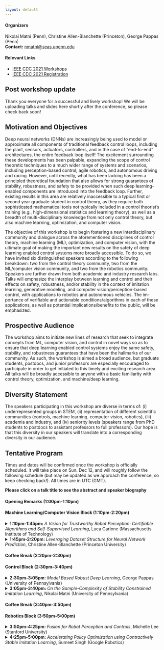 ```yaml
---
layout: default
---
```

#### Organizers 
Nikolai Matni (Penn), Christine Allen-Blanchette (Princeton), George Pappas (Penn)\
**Contact:** [nmatni@seas.upenn.edu](mailto:nmatni@seas.upenn.edu)

#### Relevant Links
- [IEEE CDC 2021 Workshops](https://2021.ieeecdc.org/workshops/)
- [IEEE CDC 2021 Registration](https://2021.ieeecdc.org/registration/)

## Post workshop update
Thank you everyone for a successful and lively workshop! We will be uploading talks and slides here shortly after the conference, so please check back soon!


## Motivation and Objectives

Deep neural networks (DNNs) are increasingly being used to model or approximate all components of traditional feedback control loops, including the plant, sensors, actuators, controllers, and in the case of “end-to-end” architectures, the entire feedback loop itself! The excitement surrounding these developments has been palpable, expanding the scope of control theoretic techniques to a much wider range of systems and scenarios, including perception-based control, agile robotics, and autonomous driving and racing. However, until recently, what has been lacking has been a principled theoretical foundation that also allows for strong guarantees of stability, robustness, and safety to be provided when such deep learning-enabled components are introduced into the feedback loop. Further, existing results in this area are relatively inaccessible to a typical first or second year graduate student in control theory, as they require both sophisticated mathematical tools not typically included in a control theorist’s training (e.g., high-dimensional statistics and learning theory), as well as a breadth of multi-disciplinary knowledge from not only control theory, but also machine learning, optimization, and computer vision.

The objective of this workshop is to begin fostering a new interdisciplinary community and dialogue across the aforementioned disciplines of control theory, machine learning (ML), optimization, and computer vision, with the ultimate goal of making the important new results on the safety of deep learning enabled control systems more broadly accessible. To do so, we have invited six distinguished speakers according to the following breakdown: two from the control theory community, two from the ML/computer vision community, and two from the robotics community. Speakers are further drawn from both academic and industry research labs. Talks will emphasize the interplay between learning and control and their effects on safety, robustness, and/or stability in the context of imitation learning, generative modeling, and computer vision/perception-based control, with applications to robotics and autonomous vehicles. The im- portance of verifiable and actionable conditions/algorithms in each of these applications, as well as potential implications/benefits to the public, will be emphasized.

## Prospective Audience

The workshop aims to initiate new lines of research that seek to integrate concepts from ML, computer vision, and control in novel ways so as to ensure that deep learning enabled control systems enjoy the same safety, stability, and robustness guarantees that have been the hallmarks of our community.  As such, the workshop is aimed a broad audience, but graduate students, postdocs, and junior professors are especially encouraged to participate in order to get initiated to this timely and exciting research area.  All talks will be broadly accessible to anyone with a basic familiarity with control theory, optimization, and machine/deep learning.

## Diversity Statement
The speakers participating in this workshop are diverse in terms of: (i) underrepresented groups in STEM, (ii) representation of different scientific communities (controls, machine learning, computer vision, robotics), (iii) academia and industry, and (iv) seniority levels (speakers range from PhD students to postdocs to assistant professors to full professors).  Our hope is that this diversity in our speakers will translate into a corresponding diversity in our audience.

## Tentative Program

Times and dates will be confirmed once the workshop is officially scheduled.  It will take place on Sun. Dec 12, and will roughly follow the following schedule (but may be updated as we approach the conference, so keep checking back!).  All times are in UTC (GMT).

**Please click on a talk title to see the abstract and speaker biography**

#### Opening Remarks (1:00pm-1:10pm)

#### Machine Learning/Computer Vision Block (1:10pm-2:20pm)
<details>
  <summary> <b>1:10pm-1:45pm:</b> 
    <i>A Vision for Trustworthy Robot Perception: Certifiable Algorithms and Self-Supervised Learning</i>, Luca Carlone (Massachusetts Institute of Technology) </summary>
  <br>
  
  **Abstract:** Perception algorithms are key components of modern autonomous systems, from self-driving vehicles to autonomous robots and drones. For instance, for a self-driving vehicle, perception algorithms provide functionalities such as estimating the state of the vehicle, building a map of obstacles in its surroundings, and detecting and tracking external objects and pedestrians. As exemplified by recent self-driving car accidents, perception failures can cascade to catastrophic system failures and compromise human safety. Ensuring robustness of perception is a formidable challenge, which spans several research areas from robotics and computer vision, to estimation and machine learning.
In this talk, I provide an overview of our work on certifiable perception. I start by reviewing our certifiable algorithms for geometric perception, which aim at estimating a geometric model (e.g., the pose and shape of vehicles surrounding a self-driving car) from noisy and potentially corrupted measurements. Our certifiable algorithms provide formal performance guarantees in realistic problems, and largely outperform the state of the art in terms of accuracy and robustness to noise and outliers. I discuss three tools to design certifiable algorithms: graduated non-convexity, graph-theoretic outlier removal, and polynomial optimization. I show that these tools enable unprecedented performance in object pose and shape estimation using camera or lidar. Our algorithms are ``hard to break'' and succeed in challenging problems with extreme noise and outliers, where state-of-the-art methods fail.
I conclude the talk by commenting on the use of robust algorithms for self-supervision of neural networks for feature detection and matching, and discuss ongoing work on system-level perception monitoring.
  
  **Biography:** Luca Carlone is the Leonardo Career Development Associate Professor in the Department of Aeronautics and Astronautics at the Massachusetts Institute of Technology, and a Principal Investigator in the Laboratory for Information and Decision Systems (LIDS). He received his PhD from the Polytechnic University of Turin in 2012. He joined LIDS as a postdoctoral associate (2015) and later as a Research Scientist (2016), after spending two years as a postdoctoral fellow at the Georgia Institute of Technology (2013-2015). His research interests include nonlinear estimation, numerical and distributed optimization, and probabilistic inference, applied to sensing, perception, and decision-making in single and multi-robot systems. His work includes seminal results on certifiably correct algorithms for localization and mapping, as well as approaches for visual-inertial navigation and distributed mapping. He is a recipient of the 2017 Transactions on Robotics King-Sun Fu Memorial Best Paper Award, the best paper award at WAFR'16, the best Student paper award at the 2018 Symposium on VLSI Circuits, the best paper award in Robot Vision at ICRA'20, and he was best paper finalist at RSS'15. He is also a recipient of the RSS Early Career Award (2020), the Google Daydream (2019) and the Amazon Research Award (2020), and the MIT AeroAstro Vickie Kerrebrock Faculty Award (2020). At MIT, he teaches "Robotics: Science and Systems," the introduction to robotics for MIT undergraduates, and he created the graduate-level course "Visual Navigation for Autonomous Vehicles," which covers mathematical foundations and fast C++ implementations of spatial perception algorithms for drones and autonomous vehicles.
</details>
  
<details>
  <summary> <b>1:45pm-2:20pm:</b> <i>Leveraging Dataset Structure for Neural Network Prediction</i>, Christine Allen-Blanchette (Princeton University) </summary>
  <br>
  
  **Abstract:** Scientists and engineers are increasingly applying deep neural networks (DNNs) to modelling and design of complex systems. While the flexibility of DNNs makes them an attractive tool, it also makes their solutions difficult to interpret and their predictive capability difficult to quantify. In contrast, scientific models directly expose the equations governing a process but their applicability is restricted in the presence of unknown effects or when the data are high-dimensional. The emerging paradigm of physics-guided artificial intelligence asks: How can we combine the flexibility of DNNs with the interpretability of scientific models to learn relationships from data consistent with known scientific theories? In this talk, I will discuss my work on incorporating prior knowledge of problem structure (e.g., physics-based constraints) into neural network design. Specifically, I will demonstrate how prior knowledge of task symmetries can be leveraged for improved learning outcomes in convolutional neural network based classification; and how embedding priors from dynamical systems theory can lead to physically plausible neural network based video prediction.
  
  **Biography:** Dr. Christine Allen-Blanchette is a postdoctoral researcher in the Department of Mechanical and Aerospace Engineering at Princeton University where they are pursuing research at the intersection of deep learning, geometry, and dynamical systems. They completed their PhD in Computer Science and MSE in Robotics at the University of Pennsylvania, and their BS degrees in Mechanical Engineering and Computer Engineering at San Jose State University. Among their awards are the Princeton Presidential Postdoctoral Fellowship, NSF Integrative Graduate Education and Research Training award, and GEM Fellowship sponsored by the Adobe Foundation.
</details>

#### Coffee Break (2:20pm-2:30pm)

#### Control Block (2:30pm-3:40pm)
<details>
  <summary> <b>2:30pm-3:05pm:</b> <i>Model Based Robust Deep Learning</i>, George Pappas (University of Pennsylvania) </summary>
  <br>
  
  **Abstract:** While deep learning has resulted in major breakthroughs in many application domains, the frameworks commonly used in deep learning remain fragile to artificially-crafted and imperceptible changes in the data. In response to this fragility, adversarial training has emerged as a principled approach for enhancing the robustness of deep learning with respect to norm-bounded perturbations. However, there are other sources of fragility for deep learning that are arguably more common and less thoroughly studied. Indeed, natural variation such as lighting or weather conditions can significantly degrade the accuracy of trained neural networks, proving that such natural variation presents a significant challenge for deep learning.
We propose a paradigm shift from perturbation-based adversarial robustness toward model-based robust deep learning. Our objective is to provide general training algorithms that can be used to train deep neural networks to be robust against natural variation in data. Critical to our paradigm is first obtaining a model of natural variation which can be used to vary data over a range of natural conditions. Such models may be either known a priori or else learned from data. In the latter case, we show that deep generative models can be used to learn models of natural variation that are consistent with realistic conditions. We then exploit such models in three novel model-based robust training algorithms in order to enhance the robustness of deep learning with respect to the given model. Our extensive experiments show that across a variety of naturally-occurring conditions and across various datasets, deep neural networks trained with our model-based algorithms significantly outperform both standard deep learning algorithms as well as norm-bounded robust deep learning algorithms.
  
  **Biography:** George J. Pappas is the UPS Foundation Professor and Chair of the Department of Electrical and Systems Engineering at the University of Pennsylvania. He also holds a secondary appointment in the Departments of Computer and Information Sciences, and Mechanical Engineering and Applied Mechanics. He is member of the GRASP Lab and the PRECISE Center. He has previously served as the Deputy Dean for Research in the School of Engineering and Applied Science. His research focuses on control theory and in particular, hybrid systems, embedded systems, hierarchical and distributed control systems, with applications to unmanned aerial vehicles, distributed robotics, green buildings, and biomolecular networks. He is a Fellow of IEEE, and has received various awards such as the Antonio Ruberti Young Researcher Prize, the George S. Axelby Award, the O. Hugo Schuck Best Paper Award, the National Science Foundation PECASE, and the George H. Heilmeier Faculty Excellence Award.
</details>
  
<details>
  <summary> <b>3:05pm-3:40pm:</b> <i>On the Sample-Complexity of Stability Constrained Imitation Learning</i>, Nikolai Matni (University of Pennsylvania) </summary>
  <br>
  
  **Abstract:** We study the following question in the context of imitation learning for continuous control: how are the underlying stability properties of an expert policy reflected in the sample-complexity of an imitation learning task? We provide the first results showing that a surprisingly granular connection can be made between the underlying expert system's incremental gain stability, a novel measure of robust convergence between pairs of system trajectories, and the dependency on the task horizon *T* of the resulting generalization bounds. In particular, we propose and analyze incremental gain stability constrained versions of behavior cloning and a DAgger-like algorithm, and show that the resulting sample-complexity bounds naturally reflect the underlying stability properties of the expert system. As a special case, we delineate a class of systems for which the number of trajectories needed to achieve *ε*-suboptimality is sublinear in the task horizon *T*, and do so without requiring (strong) convexity of the loss function in the policy parameters. Finally, we conduct numerical experiments demonstrating the validity of our insights on both a simple nonlinear system for which the underlying stability properties can be easily tuned, and on a high-dimensional quadrupedal robotic simulation.

  **Biography:** Nikolai Matni is an Assistant Professor in the Department of Electrical and Systems Engineering at the University of Pennsylvania, where he is also a member of the Department of Computer and Information Sciences (by courtesy), the GRASP Lab, the PRECISE Center, and the Applied Mathematics and Computational Science graduate group. Prior to joining Penn, Nikolai was a postdoctoral scholar in EECS at UC Berkeley. He has also held a position as a postdoctoral scholar in the Computing and Mathematical Sciences at Caltech. He received his Ph.D. in Control and Dynamical Systems from Caltech in June 2016. He also holds B.A.Sc. and M.A.Sc. in Electrical Engineering from the University of British Columbia, Vancouver, Canada. His research interests broadly encompass the use of learning, optimization, and control in the design and analysis of safety-critical data-driven autonomous systems.  Nikolai is a recipient of the NSF CAREER Award (2021), a Google Research Scholar Award (2021), the IEEE ACC 2017 Best Student Paper Award (as co-advisor), and the IEEE CDC 2013 Best Student Paper Award (first ever sole author winner).
</details>

#### Coffee Break (3:40pm-3:50pm)

#### Robotics Block (3:50pm-5:00pm)
<details>
  <summary> <b>3:50pm-4:25pm:</b> <i>Fusion for Robot Perception and Controls</i>,  Michelle Lee (Stanford University) </summary>  
<br>
  
 **Abstract:**  Machine learning has led to powerful advances in robotics: deep learning for visual perception from raw images and deep reinforcement learning (RL) for learning controls from trial and error. Yet, these black-box techniques can often require large amounts of data, have results difficult to interpret, and fail catastrophically when dealing with out-of-distribution data. In this talk, I will introduce the concept of ``fusion'' in robot perception and controls for robust, sample efficient, and generalizable robot learning. On the perception side, we fuse multiple sensor modalities and demonstrate generalization to new task instances and robustness to sensor failures that are out-of-distribution. On the controls side, we leverage fusion by combining known models with learned policies, making our policy learning substantially more sample efficient.
  
  **Biography:**  Michelle A. Lee is an incoming Assistant Professor at New York University, jointly appointed in the Computer Science Department at the NYU Courant Institute of Mathematical Sciences and the Electrical Computer Engineering Department at the NYU Tandon School of Engineering. Previously, she received her Ph.D. in Mechanical Engineering at Stanford University advised by Prof. Jeannette Bohg and was a collaborator in the People, AI, Robots group, led by Fei-Fei Li and Silvio Savarese. Working in the intersection of perception, controls, and robot learning, her research interests lie in developing data-driven algorithms for real-world robotic manipulation tasks. She has conducted research at the NVIDIA Robotics Lab. Her work has received best paper awards at ICRA 2019 and the NeuriPS 2019 Robot Learning workshop. Before starting her faculty position at NYU, Michelle is currently exploring how to apply robotics to real world problems outside of traditional manufacturing.
</details>

<details>
  <summary> <b>4:25pm-5:00pm:</b> <i>Accelerating Policy Optimization using Contractively Stable Imitation Learning</i>, Sumeet Singh (Google Robotics) </summary>
  <br>
  
  **Abstract:** Policies learned via Behavior Cloning (BC) methods typically result in catastrophic divergence from the expert demonstrations. An oft-cited explanation is that BC tries to learn the state-conditional action distribution, thereby neglecting the mismatch in the resulting closed-loop state distributions. On the other hand, recent methods advocating for stable or stabilizable dynamics learning within model-based reinforcement learning frameworks assume overly restrictive control theoretic properties for the underlying system. In this work, we instead assume that state trajectories corresponding to expert demonstrations can be encoded as a contractively stable dynamical system. Informally, this implies that state perturbations (``mistakes'') are exponentially forgotten with respect to the flow of the dynamical system. Leveraging this as the key thesis, we first fit a dynamical system to the collected demonstrations, where we leverage the properties of a contractively stable system as soft constraints within the learning algorithm. Next, we perform policy optimization using an off-the-shelf method (e.g., PPO, ARS) with an augmented cost function that penalizes deviation from the flow of the learned stable dynamical system. We demonstrate two key benefits: (i) more focused exploration and therefore, quicker policy convergence, and (ii) an adjustable handle over the distribution shift of the policy and the variance in its performance.
  
  **Biography:** Sumeet Singh is a researcher at Google Brain Robotics in NYC.  He completed his Ph.D. Ph.D. in the Autonomous Systems Lab in the Aeronautics and Astronautics Department at Stanford in 2019. He received a B.Eng. in Mechanical Engineering and a Diploma of Music (Performance) from University of Melbourne in 2012, and a M.Sc. in Aeronautics and Astronautics from Stanford University in 2015. Prior to joining Stanford, Sumeet worked in the Berkeley Micromechanical Analysis and Design lab at the University of California, Berkeley in 2011 and the Aeromechanics Branch at NASA Ames in 2013. Sumeet's research interests include (1) Robust motion planning for constrained nonlinear systems, (2) Risk-sensitive inference and decision-making with humans in-the-loop, and (3) Design of verifiable learning architectures for safety-critical applications. Sumeet is the recipient of the Stanford Graduate Fellowship (2013-2016), the most prestigious Stanford fellowship awarded to incoming graduate students, and the Qualcomm Innovation Fellowship (2018).
</details>

